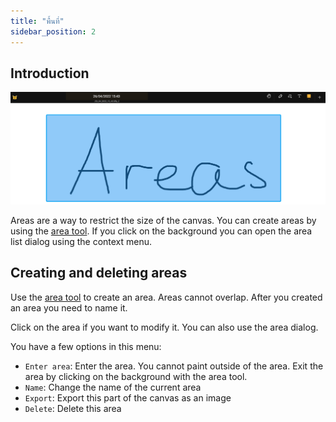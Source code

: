 ```yaml
---
title: "พื้นที่"
sidebar_position: 2
---
```


## Introduction

![พื้นที่](area.png)

Areas are a way to restrict the size of the canvas. You can create areas by using the [area tool](tools/area.md). If you click on the background you can open the area list dialog using the context menu.

## Creating and deleting areas

Use the [area tool](tools/area.md) to create an area. Areas cannot overlap. After you created an area you need to name it.

Click on the area if you want to modify it. You can also use the area dialog.

You have a few options in this menu:

* `Enter area`: Enter the area. You cannot paint outside of the area. Exit the area by clicking on the background with the area tool.
* `Name`: Change the name of the current area
* `Export`: Export this part of the canvas as an image
* `Delete`: Delete this area
